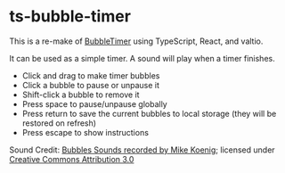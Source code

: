 # ts-bubble-timer

This is a re-make of [BubbleTimer](https://github.com/bobgeis/cljsBubbleTimer) using TypeScript, React, and valtio.

It can be used as a simple timer. A sound will play when a timer finishes.

- Click and drag to make timer bubbles
- Click a bubble to pause or unpause it
- Shift-click a bubble to remove it
- Press space to pause/unpause globally
- Press return to save the current bubbles to local storage (they will be restored on refresh)
- Press escape to show instructions

Sound Credit: [Bubbles Sounds recorded by Mike Koenig](http://soundbible.com/1137-Bubbles.html); licensed under [Creative Commons Attribution 3.0](http://creativecommons.org/licenses/by/3.0/)
